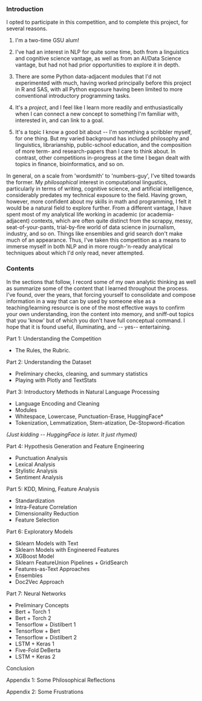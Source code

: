 ### Introduction

I opted to participate in this competition, and to complete this project, for several reasons.

1) I'm a two-time GSU alum!

2) I've had an interest in NLP for quite some time, both from a linguistics and cognitive science vantage, as well as from an AI/Data Science vantage, but had not had prior opportunities to explore it in depth.

3) There are some Python data-adjacent modules that I'd not experimented with much, having worked principally before this project in R and SAS, with all Python exposure having been limited to more conventional introductory programming tasks. 

4) It's a *project*, and I feel like I learn more readily and enthusiastically when I can connect a new concept to something I'm familiar with, interested in, and can link to a goal.

5) It's a topic I know a good bit about -- I'm something a scribbler myself, for one thing. But my varied background has included philosophy and linguistics, librarianship, public-school education, and the composition of more term- and research-papers than I care to think about. In contrast, other competitions in-progress at the time I began dealt with topics in finance, bioinformatics, and so on. 

In general, on a scale from 'wordsmith' to 'numbers-guy', I've tilted towards the former. My *philosophical* interest in computational lingustics, particularly in terms of writing, cognitive science, and artificial intelligence, considerably predates my technical exposure to the field. Having grown, however, more confident about my skills in math and programming, I felt it would be a natural field to explore further. From a different vantage, I have spent most of my analytical life working in academic (or academia-adjacent) contexts, which are often quite distinct from the scrappy, messy, seat-of-your-pants, trial-by-fire world of data science in journalism, industry, and so on. Things like ensembles and grid search don't make much of an appearance. Thus, I've taken this competition as a means to immerse myself in both NLP and in more rough-'n-ready analytical techniques about which I'd only read, never attempted. 

### Contents

In the sections that follow, I record some of my own analytic thinking as well as summarize some of the content that I learned throughout the process. I've found, over the years, that forcing yourself to consolidate and compose information in a way that can by used by someone else as a teaching/learning resource is one of the most effective ways to confirm your own understanding, iron the content into memory, and sniff-out topics that you 'know' but of which you don't have full conceptual command. I hope that it is found useful, illuminating, and -- yes-- entertaining. 

Part 1: Understanding the Competition
- The Rules, the Rubric.

Part 2: Understanding the Dataset
- Preliminary checks, cleaning, and summary statistics
- Playing with Plotly and TextStats

Part 3: Introductory Methods in Natural Language Processing
- Language Encoding and Cleaning
- Modules
- Whitespace, Lowercase, Punctuation-Erase, HuggingFace* 
- Tokenization, Lemmatization, Stem-atization, De-Stopword-ification

*(Just kidding -- HuggingFace is later. It just rhymed)*

Part 4: Hypothesis Generation and Feature Engineering
- Punctuation Analysis
- Lexical Analysis 
- Stylistic Analysis
- Sentiment Analysis 

Part 5: KDD, Mining, Feature Analysis
- Standardization
- Intra-Feature Correlation
- Dimensionality Reduction
- Feature Selection

Part 6: Exploratory Models
- Sklearn Models with Text
- Sklearn Models with Engineered Features
- XGBoost Model 
- Sklearn FeatureUnion Pipelines + GridSearch
- Features-as-Text Approaches
- Ensembles
- Doc2Vec Approach

Part 7: Neural Networks
- Preliminary Concepts
- Bert + Torch 1
- Bert + Torch 2
- Tensorflow + Distilbert 1
- Tensorflow + Bert
- Tensorflow + Distilbert 2
- LSTM + Keras 1
- Five-Fold DeBerta
- LSTM + Keras 2 

Conclusion

Appendix 1: Some Philosophical Reflections

Appendix 2: Some Frustrations
